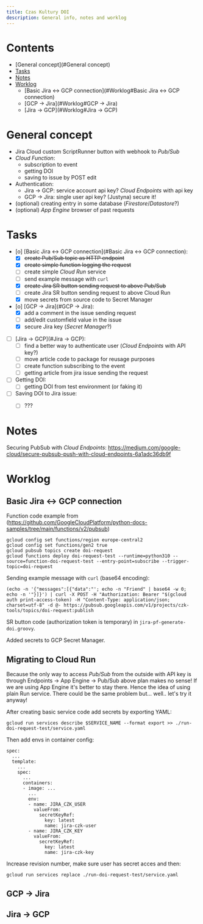 ```yaml
---
title: Czas Kultury DOI
description: General info, notes and worklog
---
```


# Contents

- [General concept](#General concept)
- [Tasks](#Tasks)
- [Notes](#Notes)
- [Worklog](#Worklog)
  - [Basic Jira <-> GCP connection](#Worklog#Basic Jira <-> GCP connection)
  - [GCP -> Jira](#Worklog#GCP -> Jira)
  - [Jira -> GCP](#Worklog#Jira -> GCP)

# General concept

* Jira Cloud custom ScriptRunner button with webhook to *Pub/Sub*
* *Cloud Function*:
	* subscription to event
	* getting DOI
	* saving to issue by POST edit
* Authentication:
	* Jira -> GCP: service account api key? *Cloud Endpoints* with api key
	* GCP -> Jira: single user api key? (Justyna) secure it!
* (optional) creating entry in some database (*Firestore*/*Datastore*?)
* (optional) *App Engine* browser of past requests


# Tasks

- [o] [Basic Jira <-> GCP connection](#Basic Jira <-> GCP connection):
	- [X] ~~create Pub/Sub topic as HTTP endpoint~~
	- [X] ~~create simple function logging the request~~
	- [ ] create simple *Cloud Run* service
	- [ ] send example message with `curl`
	- [X] ~~create Jira SR button sending request to above Pub/Sub~~
	- [ ] create Jira SR button sending request to above Cloud Run
	- [X] move secrets from source code to Secret Manager

- [o] [GCP -> Jira](#GCP -> Jira):
	- [X] add a comment in the issue sending request
	- [ ] add/edit customfield value in the issue
	- [X] secure Jira key (*Secret Manager*?)

- [ ] [Jira -> GCP](#Jira -> GCP):
	- [ ] find a better way to authenticate user (*Cloud Endpoints* with API key?)
	- [ ] move article code to package for reusage purposes
	- [ ] create function subscribing to the event
	- [ ] getting article from jira issue sending the request

- [ ] Getting DOI:
	- [ ] getting DOI from test environment (or faking it)

- [ ] Saving DOI to Jira issue:
	- [ ] ???


# Notes
Securing PubSub with *Cloud Endpoints*: https://medium.com/google-cloud/secure-pubsub-push-with-cloud-endpoints-6a1adc36db9f


# Worklog
## Basic Jira <-> GCP connection
Function code example from (https://github.com/GoogleCloudPlatform/python-docs-samples/tree/main/functions/v2/pubsub)
```
gcloud config set functions/region europe-central2
gcloud config set functions/gen2 true
gcloud pubsub topics create doi-request
gcloud functions deploy doi-request-test --runtime=python310 --source=function-doi-request-test --entry-point=subscribe --trigger-topic=doi-request
```

Sending example message with `curl` (base64 encoding):
```
(echo -n '{"messages":[{"data":"'; echo -n "Friend" | base64 -w 0; echo -n '"}]}') | curl -X POST -H "Authorization: Bearer "$(gcloud auth print-access-token) -H "Content-Type: application/json; charset=utf-8" -d @- https://pubsub.googleapis.com/v1/projects/czk-tools/topics/doi-request:publish
```

SR button code (authorization token is temporary) in `jira-pf-generate-doi.groovy`.

Added secrets to GCP Secret Manager.

## Migrating to Cloud Run
Because the only way to access *Pub/Sub* from the outside with API key is through Endpoints -> App Engine -> Pub/Sub above plan makes no sense! If we are using App Engine it's better to stay there. Hence the idea of using plain Run service. There could be the same problem but... well.. let's try it anyway!

After creating basic service code add secrets by exporting YAML:
```
gcloud run services describe $SERVICE_NAME --format export >> ./run-doi-request-test/service.yaml
```

Then add envs in container config:
```
spec:
  ...
  template:
    ...
    spec:
      ...
      containers:
      - image: ...
        ...
        env:
        - name: JIRA_CZK_USER
          valueFrom:
            secretKeyRef:
              key: latest
              name: jira-czk-user
        - name: JIRA_CZK_KEY
          valueFrom:
            secretKeyRef:
              key: latest
              name: jira-czk-key
```

Increase revision number, make sure user has secret acces and then:
```
gcloud run services replace ./run-doi-request-test/service.yaml
```


## GCP -> Jira

## Jira -> GCP
